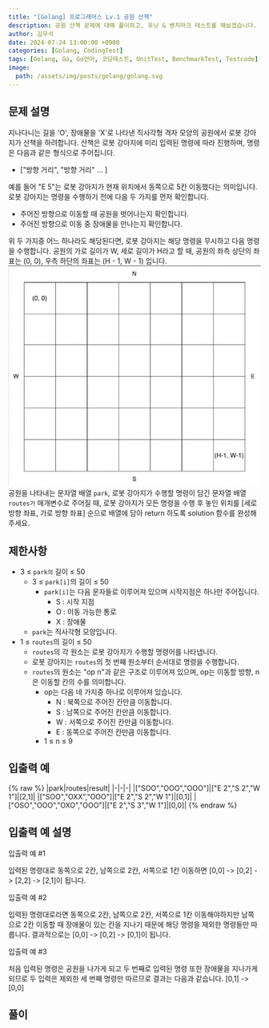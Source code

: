 ```yaml
---
title: "[Golang] 프로그래머스 Lv.1 공원 산책"
description: 공원 산책 문제에 대해 풀이하고, 유닛 & 벤치마크 테스트를 해보겠습니다.
author: 김우석
date: 2024-07-24 13:00:00 +0900
categories: [Golang, CodingTest]
tags: [Golang, Go, Go언어, 코딩테스트, UnitTest, BenchmarkTest, Testcode]
image:
  path: /assets/img/posts/golang/golang.svg
---
```


## 문제 설명
지나다니는 길을 'O', 장애물을 'X'로 나타낸 직사각형 격자 모양의 공원에서 로봇 강아지가 산책을 하려합니다. 산책은 로봇 강아지에 미리 입력된 명령에 따라 진행하며, 명령은 다음과 같은 형식으로 주어집니다.
- ["방향 거리", "방향 거리" … ]

예를 들어 "E 5"는 로봇 강아지가 현재 위치에서 동쪽으로 5칸 이동했다는 의미입니다. 로봇 강아지는 명령을 수행하기 전에 다음 두 가지를 먼저 확인합니다.
- 주어진 방향으로 이동할 때 공원을 벗어나는지 확인합니다.
- 주어진 방향으로 이동 중 장애물을 만나는지 확인합니다.

위 두 가지중 어느 하나라도 해당된다면, 로봇 강아지는 해당 명령을 무시하고 다음 명령을 수행합니다.
공원의 가로 길이가 W, 세로 길이가 H라고 할 때, 공원의 좌측 상단의 좌표는 (0, 0), 우측 하단의 좌표는 (H - 1, W - 1) 입니다.
![problem](../../../../assets/img/posts/golang/codingtest/golang-codingtest-parkwalk/problem.png)
공원을 나타내는 문자열 배열 `park`, 로봇 강아지가 수행할 명령이 담긴 문자열 배열 `routes가` 매개변수로 주어질 때, 로봇 강아지가 모든 명령을 수행 후 놓인 위치를 [세로 방향 좌표, 가로 방향 좌표] 순으로 배열에 담아 return 하도록 solution 함수를 완성해주세요.

## 제한사항
- 3 ≤ `park의` 길이 ≤ 50
	- 3 ≤ `park[i]`의 길이 ≤ 50
		- `park[i]`는 다음 문자들로 이루어져 있으며 시작지점은 하나만 주어집니다.
			- S : 시작 지점
			- O : 이동 가능한 통로
			- X : 장애물
	- `park`는 직사각형 모양입니다.
- 1 ≤ `routes`의 길이 ≤ 50
	- `routes`의 각 원소는 로봇 강아지가 수행할 명령어를 나타냅니다.
	- 로봇 강아지는 `routes`의 첫 번째 원소부터 순서대로 명령을 수행합니다.
	- `routes`의 원소는 "op n"과 같은 구조로 이루어져 있으며, op는 이동할 방향, n은 이동할 칸의 수를 의미합니다.
		- op는 다음 네 가지중 하나로 이루어져 있습니다.
			- N : 북쪽으로 주어진 칸만큼 이동합니다.
			- S : 남쪽으로 주어진 칸만큼 이동합니다.
			- W : 서쪽으로 주어진 칸만큼 이동합니다.
			- E : 동쪽으로 주어진 칸만큼 이동합니다.
		- 1 ≤ n ≤ 9

## 입출력 예
{% raw %}
|park|routes|result|
|-|-|-|
|["SOO","OOO","OOO"]|["E 2","S 2","W 1"]|[2,1]|
|["SOO","OXX","OOO"]|["E 2","S 2","W 1"]|[0,1]|
|["OSO","OOO","OXO","OOO"]|["E 2","S 3","W 1"]|[0,0]|
{% endraw %}

## 입출력 예 설명
입출력 예 #1

입력된 명령대로 동쪽으로 2칸, 남쪽으로 2칸, 서쪽으로 1칸 이동하면 [0,0] -> [0,2] -> [2,2] -> [2,1]이 됩니다.

입출력 예 #2

입력된 명령대로라면 동쪽으로 2칸, 남쪽으로 2칸, 서쪽으로 1칸 이동해야하지만 남쪽으로 2칸 이동할 때 장애물이 있는 칸을 지나기 때문에 해당 명령을 제외한 명령들만 따릅니다. 결과적으로는 [0,0] -> [0,2] -> [0,1]이 됩니다.

입출력 예 #3

처음 입력된 명령은 공원을 나가게 되고 두 번째로 입력된 명령 또한 장애물을 지나가게 되므로 두 입력은 제외한 세 번째 명령만 따르므로 결과는 다음과 같습니다. [0,1] -> [0,0]

## 풀이 
